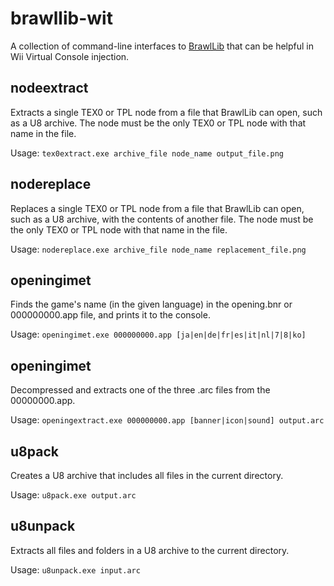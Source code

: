 # brawllib-wit

A collection of command-line interfaces to [BrawlLib](https://github.com/soopercool101/BrawlCrate) that can be helpful in Wii Virtual Console injection.

## nodeextract

Extracts a single TEX0 or TPL node from a file that BrawlLib can open, such as a U8 archive.
The node must be the only TEX0 or TPL node with that name in the file.

Usage: `tex0extract.exe archive_file node_name output_file.png`

## nodereplace

Replaces a single TEX0 or TPL node from a file that BrawlLib can open, such as a U8 archive, with the contents of another file.
The node must be the only TEX0 or TPL node with that name in the file.

Usage: `nodereplace.exe archive_file node_name replacement_file.png`

## openingimet

Finds the game's name (in the given language) in the opening.bnr or 000000000.app file, and prints it to the console.

Usage: `openingimet.exe 000000000.app [ja|en|de|fr|es|it|nl|7|8|ko]`

## openingimet

Decompressed and extracts one of the three .arc files from the 00000000.app.

Usage: `openingextract.exe 000000000.app [banner|icon|sound] output.arc`

## u8pack

Creates a U8 archive that includes all files in the current directory.

Usage: `u8pack.exe output.arc`

## u8unpack

Extracts all files and folders in a U8 archive to the current directory.

Usage: `u8unpack.exe input.arc`
